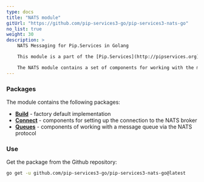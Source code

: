 ```yaml
---
type: docs
title: "NATS module"
gitUrl: "https://github.com/pip-services3-go/pip-services3-nats-go"
no_list: true
weight: 30
description: > 
    NATS Messaging for Pip.Services in Golang

    This module is a part of the [Pip.Services](http://pipservices.org) polyglot microservices toolkit.

    The NATS module contains a set of components for working with the message queue via [NATS server] (https://nats.io/](https://nats.io/).
---
```


### Packages

The module contains the following packages:
- [**Build**](build) - factory default implementation
- [**Connect**](connect) - components for setting up the connection to the NATS broker
- [**Queues**](queues) - components of working with a message queue via the NATS protocol


### Use

Get the package from the Github repository:
```bash
go get -u github.com/pip-services3-go/pip-services3-nats-go@latest
```
